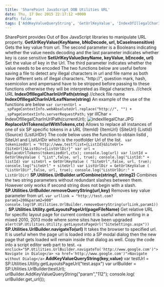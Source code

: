 ```yaml
---
title: 'SharePoint JavaScript OOB Utilities URL'
date: Thu, 17 Dec 2015 22:17:12 +0000
draft: false
tags: ['AddKeyValueQueryString', 'GetUrlKeyValue', 'IndexOfIllegalCharInUrlPath', 'JavaScript', 'ReplaceUrlTokens', 'SetUrlKeyValue', 'SharePoint', 'SharePoint 2013', 'Uncategorized', 'URL Utilities']
---
```


SharePoint provides Out of Box JavaScript libraries to manipulate URL property. **GetUrlKeyValue(KeyName, bNoDecode, url, bCaseInsensitive)** Gets the key value from url. The second parameter is a Booleans indicating whether the value needs decoding and the last parameter indicates whether key is case sensitive **SetUrlKeyValue(keyName, keyValue, bEncode, url)** Set the value of key in the Url. The third parameter indicates whether the value needs to be encoded The two functions below are useful before saving a file to detect any illegal characters in url and file name as both have different sets of illegal characters. "http://", question mark, hash, ssemicolon and ampersand have to be stripped before passing to these functions otherwise they will be interpreted as illegal characters. //check URL **IndexOfIllegalCharInUrlPath(string)** //check file name **IndexOfIllegalCharInUrlLeafName(string)** An example of the use of the functions are below `var currentUrl = _spPageContextInfo.webAbsoluteUrl.replace("http://", "") + _spPageContextInfo.serverRequestPath;` var illChar = IndexOfIllegalCharInUrlPath(currentUrl); ![indexIllegalChar.JPG](https://reshmeeauckloo.files.wordpress.com/2015/12/indexillegalchar.jpg) **ReplaceUrlTokens(urlWithTokens,ctx)** Allows to replace all instances of one of six SP specific tokens in a URL {ItemId} {ItemUrl} {SiteUrl} {ListId} {Source} {ListUrlDir} The code below uses the function to obtain listId , SiteUrl and ListUrlDir which is the rootfolder Url of the list. ` var tokenizedUrl = "http://www.test?list={ListId}&SiteUrl={SiteUrl}&ListDir={ListUrlDir}" var url = ReplaceUrlTokens(tokenizedUrl,ctx); console.log(url) var listId = GetUrlKeyValue ( "List",false, url, true); console.log("ListId:" + listId) var siteUrl = GetUrlKeyValue ( "SiteUrl",false, url, true); console.log("siteUrl" + siteUrl) var ListUrlDir = GetUrlKeyValue ( "ListUrlDir",false, url, true); console.log("ListUrlDir:" + ListUrlDir)` **SP.Utilities.UrlBuilder.urlCombine(string1, string2)** Combines the two string parameters without redundant slashes between them. However only works if second string does not begin with a slash. **SP.Utilities.UrlBuilder.removeQueryString(url,key)** Removes key value parameter from url. ` var urllink = "http://test.com?param1=200&param2=900" console.log(SP.Utilities.UrlBuilder.removeQueryString(urlLink,param1)); ` **SP.Utilities.Utility.getLayoutsPageUrl(pageFileName)** Get relative URL for specific layout page for current context It is useful when writing in a mixed 2010, 2013 mode where some sites have been upgraded ` alert(SP.Utilities.Utility.getLayoutsPageUrl("SiteSettings.aspx")) ` **SP.Utilities.UrlBuilder.navigateTo(url)** It takes the browser to specified url. It is useful when the page url is loaded into a SP modal dialog then the new page that gets loaded will remain inside that dialog as well. Copy the code into a script editor web part to test. ` <a onclick="SP.Utilities.UrlBuilder.navigateTo('http://www.google.com')">Navigate in Dialog</a> <a href='http://www.google.com')">Navigate without Dialog</a> ` **AddKeyValueQueryString(key,value)** var testUrl = SP.Utilities.Utility.getLayoutsPageUrl("test.aspx") var urlBuilder = SP.Utilities.UrlBuilder(testUrl); urlBuilder.AddKeyValueQueryString("param","112"); console.log( urlBuilder.get\_url());